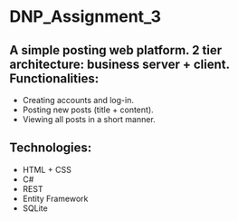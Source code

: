 # DNP_Assignment_3
## A simple posting web platform. 2 tier architecture:  business server + client. Functionalities:
- Creating accounts and log-in.
- Posting new posts (title + content).
- Viewing all posts in a short manner.

## Technologies:
- HTML + CSS
- C#
- REST
- Entity Framework
- SQLite
